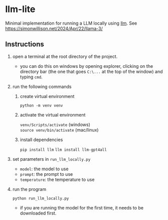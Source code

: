 # llm-lite

Minimal implementation for running a LLM locally using [llm](https://llm.datasette.io/en/stable/index.html). See https://simonwillison.net/2024/Apr/22/llama-3/

## Instructions

1. open a terminal at the root directory of the project.

    - you can do this on windows by opening explorer, clicking on the directory bar (the one that goes `C:\...` at the top of the window) and typing `cmd`.

1. run the following commands

    1. create virtual environment

        `python -m venv venv`

    1. activate the virtual environment

        `venv/Scripts/activate` (windows)  
        `source venv/bin/activate` (mac/linux)

    1. install dependencies

        `pip install llm`
        `llm install llm-gpt4all`

1. set parameters in `run_llm_locally.py`

    - `model`: the model to use
    - `prompt`: the prompt to use
    - `temperature`: the temperature to use

1. run the program

    `python run_llm_locally.py`

    - if you are running the model for the first time, it needs to be downloaded first.

